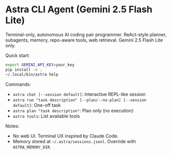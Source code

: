 # Astra CLI Agent (Gemini 2.5 Flash Lite)

Terminal-only, autonomous AI coding pair programmer. ReAct-style planner, subagents, memory, repo-aware tools, web retrieval. Gemini 2.5 Flash Lite only.

Quick start:

```bash
export GEMINI_API_KEY=your_key
pip install -e .
~/.local/bin/astra help
```

Commands:

- `astra chat [--session default]`: Interactive REPL-like session
- `astra run "task description" [--plan/--no-plan] [--session default]`: One-off task
- `astra plan "task description"`: Plan only (no execution)
- `astra tools`: List available tools

Notes:
- No web UI. Terminal UX inspired by Claude Code.
- Memory stored at `~/.astra/sessions.jsonl`. Override with `ASTRA_MEMORY_DIR`.